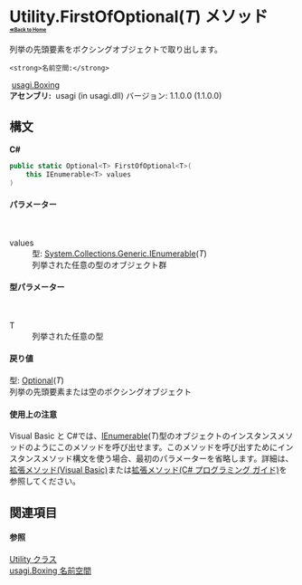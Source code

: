 # Utility.FirstOfOptional(*T*) メソッド <div style="font-size:30%"><a href="https://github.com/usagi/usagi.cs/blob/master/docs/Home.md">≪Back to Home</a></div> 

列挙の先頭要素をボクシングオブジェクトで取り出します。


    <strong>名前空間:</strong>
&nbsp;<a href="N_usagi_Boxing.md">usagi.Boxing</a><br /><strong>アセンブリ:</strong>
&nbsp;usagi (in usagi.dll) バージョン: 1.1.0.0 (1.1.0.0)

## 構文

**C#**<br />
``` C#
public static Optional<T> FirstOfOptional<T>(
	this IEnumerable<T> values
)

```


#### パラメーター
&nbsp;<dl><dt>values</dt><dd>型: <a href="http://msdn2.microsoft.com/ja-jp/library/9eekhta0" target="_blank">System.Collections.Generic.IEnumerable</a>(*T*)<br />列挙された任意の型のオブジェクト群</dd></dl>

#### 型パラメーター
&nbsp;<dl><dt>T</dt><dd>列挙された任意の型</dd></dl>

#### 戻り値
型: <a href="T_usagi_Boxing_Optional_1.md">Optional</a>(*T*)<br />列挙の先頭要素または空のボクシングオブジェクト

#### 使用上の注意
Visual Basic と C#では、<a href="http://msdn2.microsoft.com/ja-jp/library/9eekhta0" target="_blank">IEnumerable</a>(*T*)型のオブジェクトのインスタンスメソッドのようにこのメソッドを呼び出せます。このメソッドを呼び出すためにインスタンスメソッド構文を使う場合、最初のパラメーターを省略します。詳細は、<a href="http://msdn.microsoft.com/ja-jp/library/bb384936.aspx" target="_blank">拡張メソッド(Visual Basic)</a>または<a href="http://msdn.microsoft.com/ja-jp/library/bb383977.aspx" target="_blank">拡張メソッド(C# プログラミング ガイド)</a>を参照してください。

## 関連項目


#### 参照
<a href="T_usagi_Boxing_Utility.md">Utility クラス</a><br /><a href="N_usagi_Boxing.md">usagi.Boxing 名前空間</a><br />